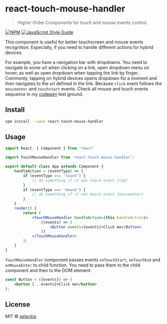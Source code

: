 # react-touch-mouse-handler

> Higher Order Components for touch and mouse events control.

[![NPM](https://img.shields.io/npm/v/react-touch-mouse-handler.svg)](https://www.npmjs.com/package/react-touch-mouse-handler) [![JavaScript Style Guide](https://img.shields.io/badge/code_style-standard-brightgreen.svg)](https://standardjs.com)

This component is useful for better touchscreen and mouse events recognition. Especially, if you need to handle different actions for hybrid devices.

For example, you have a navigation bar with dropdowns. You need to navigate to some url when clicking on a link, open dropdown menu on hover, as well as open dropdown when tapping the link by finger. Commonly, tapping on hybrid devices opens dropdown for a moment and then navigates to the url defined in the link. Because `click` event follows the `mouseenter` and `touchstart` events. Check all mouse and touch events sequence in my [codepen](https://codepen.io/seleckis/pen/rydXPg) test ground.

## Install

```bash
npm install --save react-touch-mouse-handler
```

## Usage

```jsx
import React, { Component } from 'react'

import TouchMouseHandler from 'react-touch-mouse-handler';

export default class App extends Component {
    handleAction = (eventType) => {
		if (eventType === 'touch') {
			// do something if it was touch event (tap)
		}
        if (eventType === 'mouse') {
            // do something if it was mouse event (mouseenter)
		}
	}
    render() {
        return (
            <TouchMouseHandler handleAction={this.handleAction}>
                {(events) => (
                    <Button events={events}>Click me</Button>
                )}
            </TouchMouseHandler>
        );
    }
}

```

`TouchMouseHandler` component passes events `onTouchStart`, `onTouchEnd` and `onMouseEnter` to child function. You need to pass them to the child component and then to the DOM element.

```jsx
const Button = ({events}) => (
    <button {...events}>Click me</button>
);
```


## License

MIT © [seleckis](https://github.com/seleckis)
